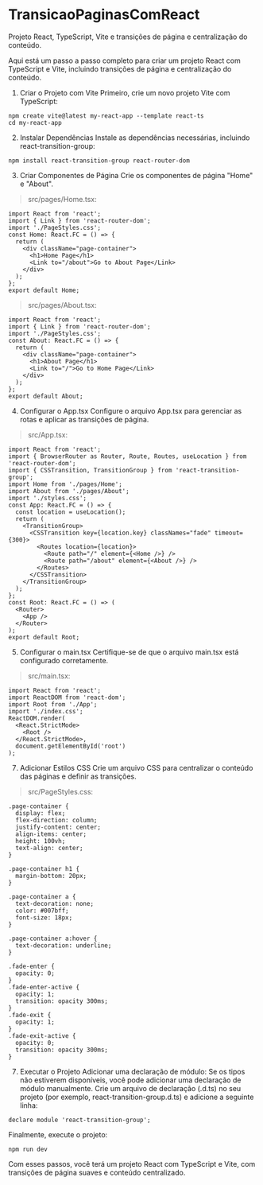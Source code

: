 # TransicaoPaginasComReact
Projeto React, TypeScript, Vite e transições de página e centralização do conteúdo.

Aqui está um passo a passo completo para criar um projeto React com TypeScript e Vite, incluindo transições de página e centralização do conteúdo.

1. Criar o Projeto com Vite
Primeiro, crie um novo projeto Vite com TypeScript:
```
npm create vite@latest my-react-app --template react-ts
cd my-react-app
```
2. Instalar Dependências
Instale as dependências necessárias, incluindo react-transition-group:
```
npm install react-transition-group react-router-dom
```

3. Criar Componentes de Página
Crie os componentes de página "Home" e "About".  
> src/pages/Home.tsx:
```
import React from 'react';
import { Link } from 'react-router-dom';
import './PageStyles.css';
const Home: React.FC = () => {
  return (
    <div className="page-container">
      <h1>Home Page</h1>
      <Link to="/about">Go to About Page</Link>
    </div>
  );
};
export default Home;
```
> src/pages/About.tsx:
```
import React from 'react';
import { Link } from 'react-router-dom';
import './PageStyles.css';
const About: React.FC = () => {
  return (
    <div className="page-container">
      <h1>About Page</h1>
      <Link to="/">Go to Home Page</Link>
    </div>
  );
};
export default About;
```

4. Configurar o App.tsx
Configure o arquivo App.tsx para gerenciar as rotas e aplicar as transições de página.  
> src/App.tsx:
```
import React from 'react';
import { BrowserRouter as Router, Route, Routes, useLocation } from 'react-router-dom';
import { CSSTransition, TransitionGroup } from 'react-transition-group';
import Home from './pages/Home';
import About from './pages/About';
import './styles.css';
const App: React.FC = () => {
  const location = useLocation();
  return (
    <TransitionGroup>
      <CSSTransition key={location.key} classNames="fade" timeout={300}>
        <Routes location={location}>
          <Route path="/" element={<Home />} />
          <Route path="/about" element={<About />} />
        </Routes>
      </CSSTransition>
    </TransitionGroup>
  );
};
const Root: React.FC = () => (
  <Router>
    <App />
  </Router>
);
export default Root;
```
5. Configurar o main.tsx
Certifique-se de que o arquivo main.tsx está configurado corretamente.  
> src/main.tsx:
```
import React from 'react';
import ReactDOM from 'react-dom';
import Root from './App';
import './index.css';
ReactDOM.render(
  <React.StrictMode>
    <Root />
  </React.StrictMode>,
  document.getElementById('root')
);
```
7. Adicionar Estilos CSS
Crie um arquivo CSS para centralizar o conteúdo das páginas e definir as transições.  
> src/PageStyles.css:
```
.page-container {
  display: flex;
  flex-direction: column;
  justify-content: center;
  align-items: center;
  height: 100vh;
  text-align: center;
}

.page-container h1 {
  margin-bottom: 20px;
}

.page-container a {
  text-decoration: none;
  color: #007bff;
  font-size: 18px;
}

.page-container a:hover {
  text-decoration: underline;
}

.fade-enter {
  opacity: 0;
}
.fade-enter-active {
  opacity: 1;
  transition: opacity 300ms;
}
.fade-exit {
  opacity: 1;
}
.fade-exit-active {
  opacity: 0;
  transition: opacity 300ms;
}
```
7. Executar o Projeto
Adicionar uma declaração de módulo: 
Se os tipos não estiverem disponíveis, você pode adicionar uma declaração de módulo manualmente. Crie um arquivo de declaração (.d.ts) no seu projeto (por exemplo, react-transition-group.d.ts) e adicione a seguinte linha:
```
declare module 'react-transition-group';
```
Finalmente, execute o projeto:  
```
npm run dev
```
Com esses passos, você terá um projeto React com TypeScript e Vite, com transições de página suaves e conteúdo centralizado.


